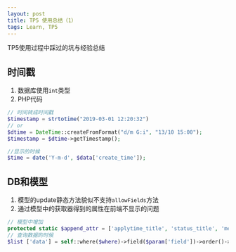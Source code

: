 ```yaml
---
layout: post
title: TP5 使用总结（1）
tags: Learn, TP5
---
```


TP5使用过程中踩过的坑与经验总结

## 时间戳
1. 数据库使用`int`类型
2. PHP代码

```PHP
// 时间转成时间戳
$timestamp = strtotime("2019-03-01 12:20:32")
// or
$dtime = DateTime::createFromFormat("d/m G:i", "13/10 15:00");
$timestamp = $dtime->getTimestamp();

//显示的时候
$time = date('Y-m-d', $data['create_time']);
```

## DB和模型
1. 模型的update静态方法貌似不支持`allowFields`方法
2. 通过模型中的获取器得到的属性在前端不显示的问题

```PHP
// 模型中增加
protected static $append_attr = ['applytime_title', 'status_title', 'method_title'];
// 查询数据的时候
$list ['data'] = self::where($where)->field($param['field'])->order()->select()->append(self::$append_attr)->toArray();
```
